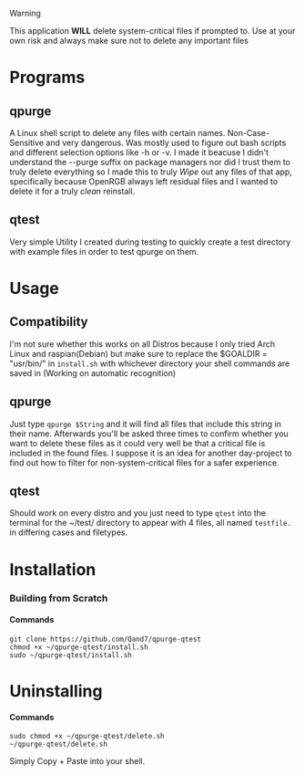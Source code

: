 > [!WARNING]
> This application **WILL** delete system-critical files if prompted to. Use at your own risk and always make sure not to delete any important files

# Programs 

## qpurge
A Linux shell script to delete any files with certain names. Non-Case-Sensitive and very dangerous. Was mostly used to figure out bash scripts and different selection options like -h or -v. I made it beacuse I didn't understand the --purge suffix on package managers nor did I trust them to truly delete everything so I made this to truly *Wipe* out any files of that app, specifically because OpenRGB always left residual files and I wanted to delete it for a truly *clean* reinstall.

## qtest 
Very simple Utility I created during testing to quickly create a test directory with example files in order to test qpurge on them.

# Usage

## Compatibility
I'm not sure whether this works on all Distros because I only tried Arch Linux and raspian(Debian) but make sure to replace the $GOALDIR = "usr/bin/" in ```install.sh``` with whichever directory your shell commands are saved in (Working on automatic recognition)

## qpurge
Just type ```qpurge $String``` and it will find all files that include this string in their name. Afterwards you'll be asked three times to confirm whether you want to delete these files as it could very well be that a critical file is included in the found files. I suppose it is an idea for another day-project to find out how to filter for non-system-critical files for a safer experience.

## qtest
Should work on every distro and you just need to type ```qtest``` into the terminal for the ~/test/ directory to appear with 4 files, all named ```testfile.``` in differing cases and filetypes.

# Installation
### Building from Scratch
#### Commands
```shell
git clone https://github.com/Qand7/qpurge-qtest
chmod +x ~/qpurge-qtest/install.sh
sudo ~/qpurge-qtest/install.sh
```

# Uninstalling
#### Commands
```shell
sudo chmod +x ~/qpurge-qtest/delete.sh
~/qpurge-qtest/delete.sh
```
Simply Copy + Paste into your shell.

